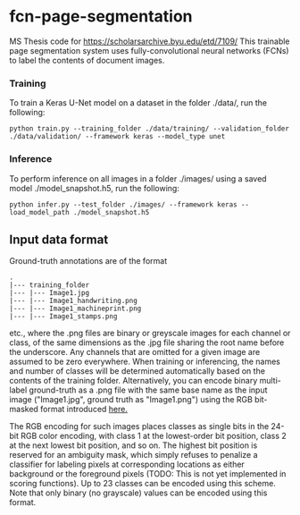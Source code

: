# fcn-page-segmentation

MS Thesis code for https://scholarsarchive.byu.edu/etd/7109/
This trainable page segmentation system uses fully-convolutional neural networks (FCNs) to label the contents of document images.

### Training
To train a Keras U-Net model on a dataset in the folder ./data/, run the following:
```
python train.py --training_folder ./data/training/ --validation_folder ./data/validation/ --framework keras --model_type unet
```

### Inference
To perform inference on all images in a folder ./images/ using a saved model ./model_snapshot.h5, run the following:
```
python infer.py --test_folder ./images/ --framework keras --load_model_path ./model_snapshot.h5
```

## Input data format
Ground-truth annotations are of the format 
```
.
|--- training_folder
|--- |--- Image1.jpg
|--- |--- Image1_handwriting.png
|--- |--- Image1_machineprint.png
|--- |--- Image1_stamps.png
```
etc., where the .png files are binary or greyscale images for each channel or class, of the same dimensions as the .jpg file sharing the root name before the underscore. Any channels that are omitted for a given image are assumed to be zero everywhere.
When training or inferencing, the names and number of classes will be determined automatically based on the contents of the training folder.
Alternatively, you can encode binary multi-label ground-truth as a .png file with the same base name as the input image ("Image1.jpg", ground truth as "Image1.png") using the RGB bit-masked format introduced 
[here.](https://diuf.unifr.ch/main/hisdoc/icdar2017-hisdoc-layout-comp)

The RGB encoding for such images places classes as single bits in the 24-bit RGB color encoding, with class 1 at the lowest-order bit position, class 2 at the next lowest bit position, and so on.
The highest bit position is reserved for an ambiguity mask, which simply refuses to penalize a classifier for labeling pixels at corresponding locations as either background or the foreground pixels (TODO: This is not yet implemented in scoring functions).
Up to 23 classes can be encoded using this scheme. Note that only binary (no grayscale) values can be encoded using this format.
